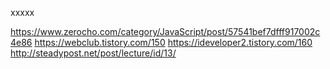 xxxxx

https://www.zerocho.com/category/JavaScript/post/57541bef7dfff917002c4e86
https://webclub.tistory.com/150
https://ideveloper2.tistory.com/160
http://steadypost.net/post/lecture/id/13/

